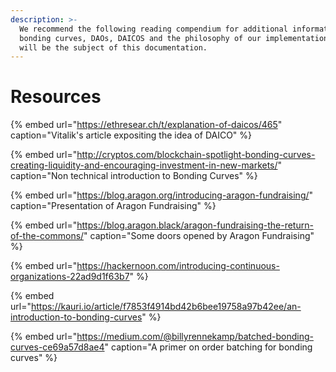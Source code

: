 ```yaml
---
description: >-
  We recommend the following reading compendium for additional information about
  bonding curves, DAOs, DAICOS and the philosophy of our implementation which
  will be the subject of this documentation.
---
```


# Resources



{% embed url="https://ethresear.ch/t/explanation-of-daicos/465" caption="Vitalik\'s article expositing the idea of DAICO" %}

{% embed url="http://cryptos.com/blockchain-spotlight-bonding-curves-creating-liquidity-and-encouraging-investment-in-new-markets/" caption="Non technical introduction to Bonding Curves" %}

{% embed url="https://blog.aragon.org/introducing-aragon-fundraising/" caption="Presentation of Aragon Fundraising" %}

{% embed url="https://blog.aragon.black/aragon-fundraising-the-return-of-the-commons/" caption="Some doors opened by Aragon Fundraising" %}

{% embed url="https://hackernoon.com/introducing-continuous-organizations-22ad9d1f63b7" %}

{% embed url="https://kauri.io/article/f7853f4914bd42b6bee19758a97b42ee/an-introduction-to-bonding-curves" %}

{% embed url="https://medium.com/@billyrennekamp/batched-bonding-curves-ce69a57d8ae4" caption="A primer on order batching for bonding curves" %}

